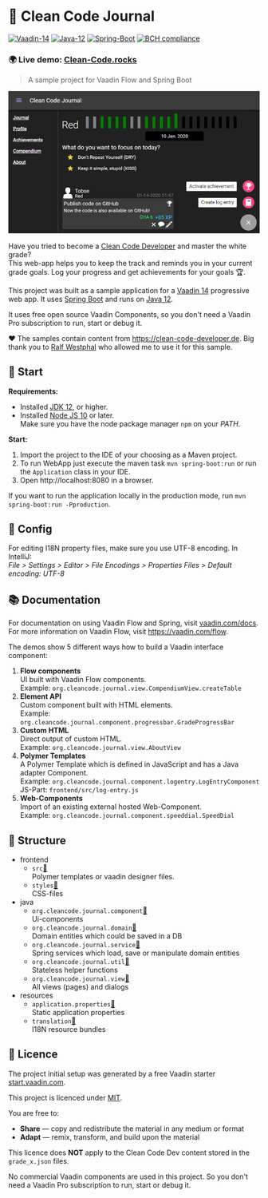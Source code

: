 # 📓 Clean Code Journal
[![Vaadin-14](https://img.shields.io/badge/Vaadin-14.1.3-blue.svg?style=flat)](https://vaadin.com/)
[![Java-12](https://img.shields.io/badge/Java-12-red.svg?style=flat&logo=Java&logoColor=white)](https://www.oracle.com/technetwork/java/javase/12-relnote-issues-5211422.html)
[![Spring-Boot](https://img.shields.io/badge/Spring_Boot-2.2.2-6DB33F.svg?style=flat&logo=Springt&logoColor=white)](https://vaadin.com/)
[![BCH compliance](https://bettercodehub.com/edge/badge/TobseF/CleanCodeDeveloperJournal?branch=dev)](https://bettercodehub.com/)

### 🌍 Live demo: [Clean-Code.rocks](http://clean-code.rocks)

> A sample project for Vaadin Flow and Spring Boot

![Screenshot](https://raw.githubusercontent.com/TobseF/CleanCodeDeveloperJournal/gh-pages/image/screenshot.png)

Have you tried to become a [Clean Code Developer](https://clean-code-developer.de/) and master the white grade?  
This web-app helps you to keep the track and reminds you in your current grade goals.
Log your progress and get achievements for your goals 🏆.

This project was built as a sample application for a [Vaadin 14](https://vaadin.com/) progressive web app. 
It uses [Spring Boot](https://spring.io/projects/spring-boot) and runs on [Java 12](https://jdk.java.net/13/).

It uses free open source Vaadin Components, so you don't need a Vaadin Pro subscription to run, start or debug it. 

❤ The samples contain content from https://clean-code-developer.de. 
  Big thank you to [Ralf Westphal](https://ralfw.de/) who allowed me to use it for this sample. 
  
## 🚀 Start

**Requirements:**
 * Installed [JDK 12](https://jdk.java.net/13/), or higher.
 * Installed [Node JS 10](https://nodejs.org/en/download/) or later.  
   Make sure you have the node package manager `npm` on your _PATH_.

**Start:**
 1. Import the project to the IDE of your choosing as a Maven project.  
 2. To run WebApp just execute the maven task `mvn spring-boot:run` or run the `Application` class in your IDE.  
 3. Open http://localhost:8080 in a browser.

If you want to run the application locally in the production mode, run `mvn spring-boot:run -Pproduction`.

## 🔧 Config
For editing I18N property files, make sure you use UTF-8 encoding. In IntelliJ:  
_File > Settings > Editor > File Encodings > Properties Files > Default encoding: UTF-8_ 

## 📚 Documentation

For documentation on using Vaadin Flow and Spring, visit [vaadin.com/docs](https://vaadin.com/docs/flow/spring/tutorial-spring-basic.html).  
For more information on Vaadin Flow, visit https://vaadin.com/flow.

The demos show 5 different ways how to build a Vaadin interface component:

1. **Flow components**  
   UI built with Vaadin Flow components.  
   Example: `org.cleancode.journal.view.CompendiumView.createTable`
2. **Element API**  
   Custom component built with HTML elements.  
   Example: `org.cleancode.journal.component.progressbar.GradeProgressBar`
3. **Custom HTML**  
   Direct output of custom HTML.  
   Example: `org.cleancode.journal.view.AboutView`
4. **Polymer Templates**  
   A Polymer Template which is defined in JavaScript and has a Java adapter Component.  
   Example: `org.cleancode.journal.component.logentry.LogEntryComponent`  
   JS-Part: `frontend/src/log-entry.js`
5. **Web-Components**  
   Import of an existing external hosted Web-Component.  
   Example: `org.cleancode.journal.component.speeddial.SpeedDial`

## 📁 Structure
 * frontend
   * `src`[📎](/frontend/src)  
   Polymer templates or vaadin designer files.
   * `styles`[📎](/frontend/styles)  
   CSS-files
 * java
    * `org.cleancode.journal.component`[📎](/src/main/java/org/cleancode/journal/component)  
    Ui-components
    * `org.cleancode.journal.domain`[📎](/src/main/java/org/cleancode/journal/domain)  
    Domain entities which could be saved in a DB
    * `org.cleancode.journal.service`[📎](/src/main/java/org/cleancode/journal/service)  
    Spring services which load, save or manipulate domain entities
    * `org.cleancode.journal.util`[📎](/src/main/java/org/cleancode/journal/util)  
    Stateless helper functions  
    * `org.cleancode.journal.view`[📎](/src/main/java/org/cleancode/journal/view)  
    All views (pages) and dialogs       
* resources
   * `application.properties`[📎](/src/main/resources/application.properties)  
   Static application properties
   * `translation`[📎](/src/main/resources/translation_en.properties)  
   I18N resource bundles

## 📜 Licence
The project initial setup was generated by a free Vaadin starter [start.vaadin.com](https://vaadin.com/start/latest).

This project is licenced under [MIT](https://github.com/TobseF/CleanCodeDeveloperJournal/blob/dev/LICENSE.txt).  
  
You are free to:
 * **Share** — copy and redistribute the material in any medium or format
 * **Adapt** — remix, transform, and build upon the material

This licence does **NOT** apply to the Clean Code Dev content stored in the `grade_x.json` files.
 
No commercial Vaadin components are used in this project. So you don't need a Vaadin Pro subscription to run, start or debug it.